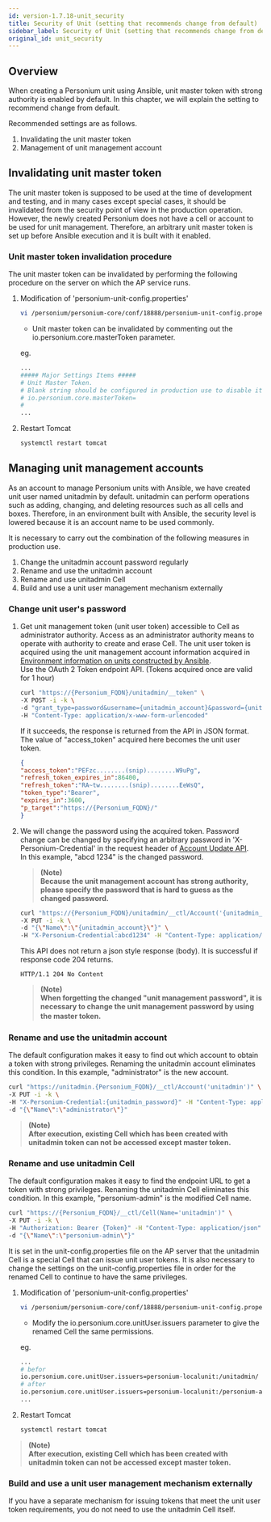 ```yaml
---
id: version-1.7.18-unit_security
title: Security of Unit (setting that recommends change from default)
sidebar_label: Security of Unit (setting that recommends change from default)
original_id: unit_security
---
```


## Overview

When creating a Personium unit using Ansible, unit master token with strong authority is enabled by default. In this chapter, we will explain the setting to recommend change from default.

Recommended settings are as follows.

1. Invalidating the unit master token
1. Management of unit management account

## Invalidating unit master token

The unit master token is supposed to be used at the time of development and testing, and in many cases except special cases, it should be invalidated from the security point of view in the production operation.
However, the newly created Personium does not have a cell or account to be used for unit management. Therefore, an arbitrary unit master token is set up before Ansible execution and it is built with it enabled.

### Unit master token invalidation procedure

The unit master token can be invalidated by performing the following procedure on the server on which the AP service runs.

1. Modification of 'personium-unit-config.properties'

    ```sh
    vi /personium/personium-core/conf/18888/personium-unit-config.properties
    ```

    * Unit master token can be invalidated by commenting out the io.personium.core.masterToken parameter.

    eg.

    ```sh
    ...
    ##### Major Settings Items #####
    # Unit Master Token.
    # Blank string should be configured in production use to disable it.
    # io.personium.core.masterToken=                                       <- Comment out this parameter
    #
    ...
    ```

1. Restart Tomcat

    ```sh
    systemctl restart tomcat
    ```

## Managing unit management accounts

As an account to manage Personium units with Ansible, we have created unit user named unitadmin by default. unitadmin can perform operations such as adding, changing, and deleting resources such as all cells and boxes. Therefore, in an environment built with Ansible, the security level is lowered because it is an account name to be used commonly.

It is necessary to carry out the combination of the following measures in production use.

1. Change the unitadmin account password regularly
1. Rename and use the unitadmin account
1. Rename and use unitadmin Cell
1. Build and use a unit user management mechanism externally

### Change unit user's password

1. Get unit management token (unit user token) accessible to Cell as administrator authority.
    Access as an administrator authority means to operate with authority to create and erase Cell.
    The unit user token is acquired using the unit management account information acquired in [Environment information on units constructed by Ansible](./Confirm_environment_settings.md). <br>
    Use the OAuth 2 Token endpoint API. (Tokens acquired once are valid for 1 hour)

    ```sh
    curl "https://{Personium_FQDN}/unitadmin/__token" \
    -X POST -i -k \
    -d "grant_type=password&username={unitadmin_account}&password={unitudmin_password}&p_target=https://{Personium_FQDN}/" \
    -H "Content-Type: application/x-www-form-urlencoded"
    ```

    If it succeeds, the response is returned from the API in JSON format.
     The value of "access_token" acquired here becomes the unit user token.

    ```json
    {
	"access_token":"PEFzc........(snip)........W9uPg",
	"refresh_token_expires_in":86400,
	"refresh_token":"RA~tw........(snip)........EeWsQ",
	"token_type":"Bearer",
	"expires_in":3600,
	"p_target":"https://{Personium_FQDN}/"
    }
    ```

1. We will change the password using the acquired token. Password change can be changed by specifying an arbitrary password in 'X-Personium-Credential' in the request header of [Account Update API](../apiref/current/215_Update_Account.md).
    In this example, "abcd 1234" is the changed password.

    > **(Note)**  
    > **Because the unit management account has strong authority, please specify the password that is hard to guess as the changed password.**

    ```sh
    curl "https://{Personium_FQDN}/unitadmin/__ctl/Account('{unitadmin_account}')" \
    -X PUT -i -k \
    -d "{\"Name\":\"{unitadmin_account}\"}" \
    -H "X-Personium-Credential:abcd1234" -H "Content-Type: application/json" -H "Authorization:Bearer {Token}"
    ```

    This API does not return a json style response (body).
    It is successful if response code 204 returns.

    ```
    HTTP/1.1 204 No Content
    ```

    > **(Note)**  
    > **When forgetting the changed "unit management password", it is necessary to change the unit management password by using the master token.**　　

### Rename and use the unitadmin account

The default configuration makes it easy to find out which account to obtain a token with strong privileges.
Renaming the unitadmin account eliminates this condition.
In this example, "administrator" is the new account.

```sh
curl "https://unitadmin.{Personium_FQDN}/__ctl/Account('unitadmin')" \
-X PUT -i -k \
-H "X-Personium-Credential:{unitadmin_password}" -H "Content-Type: application/json" -H "Authorization: Bearer {Token}" \
-d "{\"Name\":\"administrator\"}"
```

> **(Note)**  
>**After execution, existing Cell which has been created with unitadmin token can not be accessed except master token.**

### Rename and use unitadmin Cell

The default configuration makes it easy to find the endpoint URL to get a token with strong privileges.
Renaming the unitadmin Cell eliminates this condition.
In this example, "personium-admin" is the modified Cell name.

```sh
curl "https://{Personium_FQDN}/__ctl/Cell(Name='unitadmin')" \
-X PUT -i -k \
-H "Authorization: Bearer {Token}" -H "Content-Type: application/json" \
-d "{\"Name\":\"personium-admin\"}"
```

It is set in the unit-config.properties file on the AP server that the unitadmin Cell is a special Cell that can issue unit user tokens.
It is also necessary to change the settings on the unit-config.properties file in order for the renamed Cell to continue to have the same privileges.

1. Modification of 'personium-unit-config.properties'

    ```sh
    vi /personium/personium-core/conf/18888/personium-unit-config.properties
    ```

    * Modify the io.personium.core.unitUser.issuers parameter to give the renamed Cell the same permissions.

    eg.

    ```sh
    ...
    # befor
    io.personium.core.unitUser.issuers=personium-localunit:/unitadmin/
    # after
    io.personium.core.unitUser.issuers=personium-localunit:/personium-admin/
    ...
    ```

1. Restart Tomcat

    ```sh
    systemctl restart tomcat
    ```

> **(Note)**  
>**After execution, existing Cell which has been created with unitadmin token can not be accessed except master token.**

### Build and use a unit user management mechanism externally

If you have a separate mechanism for issuing tokens that meet the unit user token requirements, you do not need to use the unitadmin Cell itself.

